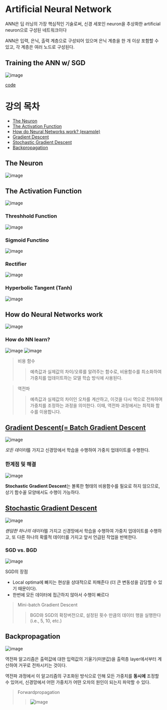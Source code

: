 # Artificial Neural Network
ANN은 딥 러닝의 가장 핵심적인 기술로써, 신경 세포인 neuron을 추상화한 artificial neuron으로 구성된 네트워크이다

ANN은 입력, 은닉, 출력 계층으로 구성되어 있으며 은닉 계층을 한 개 이상 포함할 수 있고, 각 계층은 여러 노드로 구성된다.

## Training the ANN w/ SGD
![image](https://user-images.githubusercontent.com/39285147/179520236-88b1d5ba-cba2-4a3b-87db-a4cd1027aac2.png)

[code](https://github.com/hchoi256/ai-boot-camp/blob/main/ai/deep-learning/artificial_neural_network.ipynb)

# 강의 목차
- [The Neuron](#The-Neuron)
- [The Activation Function](#The-Activation-Function)
- [How do Neural Networks work? (example)](#How-do-Neural-Networks-work)
- [Gradient Descent](#Gradient-Descent)
- [Stochastic Gradient Descent](#Stochastic-Gradient-Descent)
- [Backpropagation](#Backpropagation)

## The Neuron
![image](https://user-images.githubusercontent.com/39285147/179503630-49a8ef30-2a1c-4de0-8c2a-7910c430cce0.png)

## The Activation Function
![image](https://user-images.githubusercontent.com/39285147/179505263-7a8b8e68-05ac-4093-9128-b670cf0c805e.png)

### Threshhold Function
![image](https://user-images.githubusercontent.com/39285147/179504289-5694a414-7878-412c-b559-fcad0e9fe86a.png)

### Sigmoid Functino
![image](https://user-images.githubusercontent.com/39285147/179504097-d0d51a22-b89b-4c35-b00a-ef512a248ba6.png)

### Rectifier
![image](https://user-images.githubusercontent.com/39285147/179504175-4b72ded3-4456-4691-9356-c5dd9f61a6bd.png)

### Hyperbolic Tangent (Tanh)
![image](https://user-images.githubusercontent.com/39285147/179504234-8b153f1f-c694-4d48-9051-626399c401ea.png)

## How do Neural Networks work
![image](https://user-images.githubusercontent.com/39285147/179506502-b0e176a2-7f7b-48dc-a128-cc71c0153349.png)

### How do NN learn?
![image](https://user-images.githubusercontent.com/39285147/179507564-aa9b81cf-ef7e-463c-bd1c-69d17faa730c.png)
![image](https://user-images.githubusercontent.com/39285147/179507961-8e068c3f-4eea-485a-aef4-a115ee99415a.png)

> 비용 함수
>> 예측값과 실제값의 차이/오류를 알려주는 함수로, 비용함수를 최소화하여 가중치를 업데이트하는 모델 학습 방식에 사용된다.

> 역전파
>> 예측값과 실제값의 차이인 오차를 계산하고, 이것을 다시 역으로 전파하여 가중치를 조정하는 과정을 의미한다. 이때, 역전파 과정에서는 최적화 함수를 이용합니다.

## [Gradient Descent(= Batch Gradient Descent](https://github.com/hchoi256/lg-ai-auto-driving-radar-sensor/blob/main/supervised-learning/gradient-discent.md)
![image](https://user-images.githubusercontent.com/39285147/179517720-510df59a-32ea-422b-90b1-d95e242e6d26.png)

*모든 데이터*를 가지고 신경망에서 학습을 수행하여 가중치 업데이트를 수행한다.

### 한계점 및 해결
![image](https://user-images.githubusercontent.com/39285147/179517820-59c3f071-886b-42f9-8eec-f1fd23833801.png)

**Stochastic Gradient Descent**는 볼록한 형태의 비용함수를 필요로 하지 않으므로, 상기 함수꼴 모양에서도 수행이 가능하다.

## [Stochastic Gradient Descent](https://github.com/hchoi256/lg-ai-auto-driving-radar-sensor/blob/main/supervised-learning/gradient-discent.md)
![image](https://user-images.githubusercontent.com/39285147/179517808-468c6626-3096-4ff2-a97b-842abb56a68c.png)

*랜덤한 하나의 데이터*를 가지고 신경망에서 학습을 수행하여 가중치 업데이트를 수행하고, 또 다른 하나의 확률적 데이터를 가지고 앞서 언급된 작업을 반복한다.

### SGD vs. BGD
![image](https://user-images.githubusercontent.com/39285147/179518561-861ffd82-a689-4794-a667-e46e974ef2e6.png)

SGD의 장점
- Local optima에 빠지는 현상을 상대적으로 피해준다 (더 큰 변동성을 감당할 수 있기 때문이다).
- 한번에 모든 데이터에 접근하지 않아서 수행이 빠르다

> Mini-batch Gradient Descent
>> BGD와 SGD의 확장버전으로, 설정된 횟수 만큼의 데이터 행을 실행한다 (i.e., 5, 10, etc.)

## Backpropagation
![image](https://user-images.githubusercontent.com/39285147/179519600-66e86494-8c48-4121-81da-73c86b568fd8.png)

역전파 알고리즘은 출력값에 대한 입력값의 기울기(미분값)을 출력층 layer에서부터 계산하여 거꾸로 전파시키는 것이다.

역전파 과정에서 이 알고리즘의 구조화된 방식으로 인해 모든 가중치를 **동시에** 조정할 수 있어서, 신경망에서 어떤 가중치가 어떤 오차의 원인이 되는지 파악할 수 있다.

> Forwardpropagation
>> ![image](https://user-images.githubusercontent.com/39285147/179519501-2149e1ea-4b48-4799-8f08-35b6437b2a2b.png)
